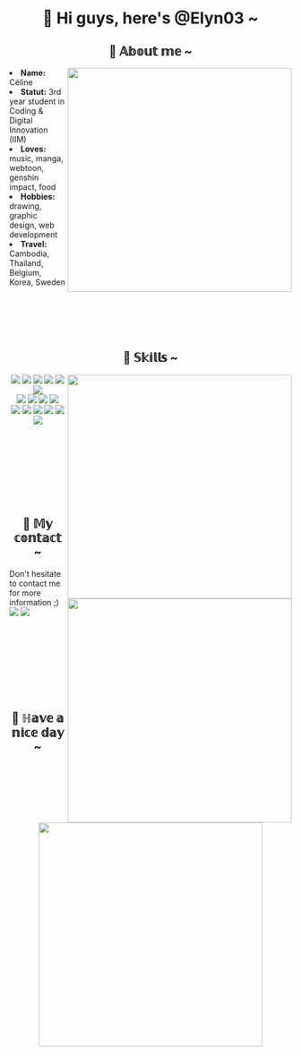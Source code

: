 <h1 align="center">🍁 Hi guys, here's @Elyn03 ~</h1>

<div>
  <h2 align="center">🍁 𝔸𝕓𝕠𝕦𝕥 𝕞𝕖 ~</h2>

  <div>
    <div align="center">
      <img src="https://media.giphy.com/media/37Md3lHS7s6k2tHIp7/giphy.gif" width="400px" align="right">
    </div>
    <li><b>Name:</b> Céline</li>
    <li><b>Statut:</b> 3rd year student in Coding & Digital Innovation (IIM)</li>
    <li><b>Loves:</b> music, manga, webtoon, genshin impact, food</li>
    <li><b>Hobbies:</b> drawing, graphic design, web development</li>
    <li><b>Travel:</b> Cambodia, Thailand, Belgium, Korea, Sweden</li>
    <br><br><br><br><br>
  </div>
</div>
  
<div>
  <h2 align="center">🍁 𝕊𝕜𝕚𝕝𝕝𝕤 ~</h2>

  <div>
    <div align="center">
      <img src="https://media.giphy.com/media/oP1wXfmRFxBTO/giphy.gif" width="400px" align="right">
    </div>
    <div align="center">
      <img src="https://img.shields.io/badge/-HTML-f16529"/>
      <img src="https://img.shields.io/badge/-CSS-2965f1"/>
      <img src="https://img.shields.io/badge/-SASS-cd6799"/>
      <img src="https://img.shields.io/badge/-JS-f0be25"/>
      <img src="https://img.shields.io/badge/-TAILWIND-07b6d5"/>
      <img src="https://img.shields.io/badge/-VUE-41b883"/> <br>
      <img src="https://img.shields.io/badge/-PYTHON-ffdd54"/>
      <img src="https://img.shields.io/badge/-MYSQL-00618a"/>
      <img src="https://img.shields.io/badge/-PHP-777bb3"/>
      <img src="https://img.shields.io/badge/-NODEJS-539e43"/> <br>
      <img src="https://img.shields.io/badge/-PHOTOSHOP-00aaff"/>
      <img src="https://img.shields.io/badge/-XD-ff61f6"/>
      <img src="https://img.shields.io/badge/-TRELLO-008ee2"/>
      <img src="https://img.shields.io/badge/-GITHUB-f05133"/>
      <img src="https://img.shields.io/badge/-FIGMA-2c2e37"/>
      <img src="https://img.shields.io/badge/-WORDPRESS-21759b"/>
     </div>
    <br><br><br><br><br><br><br><br>
  </div>
</div>

<div>
  <h2 align="center">🍁 𝕄𝕪 𝕔𝕠𝕟𝕥𝕒𝕔𝕥 ~</h2>
  
  <div>
    <div align="center">
      <img src="https://media.giphy.com/media/l1Joio6gy2DbJGakw/giphy.gif" width="400px" align="right">
    </div>
    Don't hesitate to contact me for more information ;) <br>
    <a href="https://www.linkedin.com/in/c%C3%A9line-eap"><img src="https://img.shields.io/badge/-LINKEDIN-0a66c2"></a>
    <a href="mailto:eapceline@gmail.com"><img src="https://img.shields.io/badge/-MAIL-d13f36"></a>
  </div>
</div>
<br><br><br><br><br><br><br><br>
<div>
  <h2 align="center">🍁 ℍ𝕒𝕧𝕖 𝕒 𝕟𝕚𝕔𝕖 𝕕𝕒𝕪 ~</h2>
  
  <div>
    <div align="center">
      <img src="https://media.giphy.com/media/R1EUlXpQqz38Y/giphy.gif" width="400px">
    </div>
  </div>
</div>


<!-- ![GHstats](https://github-readme-stats.vercel.app/api?username=Elyn03&show_icons=true) -->
